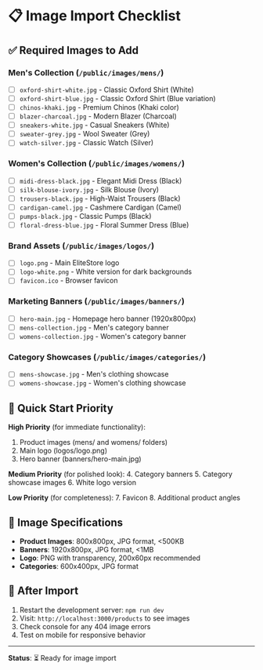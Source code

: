# 📋 Image Import Checklist

## ✅ **Required Images to Add**

### **Men's Collection** (`/public/images/mens/`)
- [ ] `oxford-shirt-white.jpg` - Classic Oxford Shirt (White)
- [ ] `oxford-shirt-blue.jpg` - Classic Oxford Shirt (Blue variation)
- [ ] `chinos-khaki.jpg` - Premium Chinos (Khaki color)
- [ ] `blazer-charcoal.jpg` - Modern Blazer (Charcoal)
- [ ] `sneakers-white.jpg` - Casual Sneakers (White)
- [ ] `sweater-grey.jpg` - Wool Sweater (Grey)
- [ ] `watch-silver.jpg` - Classic Watch (Silver)

### **Women's Collection** (`/public/images/womens/`)
- [ ] `midi-dress-black.jpg` - Elegant Midi Dress (Black)
- [ ] `silk-blouse-ivory.jpg` - Silk Blouse (Ivory)
- [ ] `trousers-black.jpg` - High-Waist Trousers (Black)
- [ ] `cardigan-camel.jpg` - Cashmere Cardigan (Camel)
- [ ] `pumps-black.jpg` - Classic Pumps (Black)
- [ ] `floral-dress-blue.jpg` - Floral Summer Dress (Blue)

### **Brand Assets** (`/public/images/logos/`)
- [ ] `logo.png` - Main EliteStore logo
- [ ] `logo-white.png` - White version for dark backgrounds
- [ ] `favicon.ico` - Browser favicon

### **Marketing Banners** (`/public/images/banners/`)
- [ ] `hero-main.jpg` - Homepage hero banner (1920x800px)
- [ ] `mens-collection.jpg` - Men's category banner
- [ ] `womens-collection.jpg` - Women's category banner

### **Category Showcases** (`/public/images/categories/`)
- [ ] `mens-showcase.jpg` - Men's clothing showcase
- [ ] `womens-showcase.jpg` - Women's clothing showcase

## 🎯 **Quick Start Priority**

**High Priority** (for immediate functionality):
1. Product images (mens/ and womens/ folders)
2. Main logo (logos/logo.png)
3. Hero banner (banners/hero-main.jpg)

**Medium Priority** (for polished look):
4. Category banners
5. Category showcase images
6. White logo version

**Low Priority** (for completeness):
7. Favicon
8. Additional product angles

## 📐 **Image Specifications**

- **Product Images**: 800x800px, JPG format, <500KB
- **Banners**: 1920x800px, JPG format, <1MB
- **Logo**: PNG with transparency, 200x60px recommended
- **Categories**: 600x400px, JPG format

## 🚀 **After Import**

1. Restart the development server: `npm run dev`
2. Visit: `http://localhost:3000/products` to see images
3. Check console for any 404 image errors
4. Test on mobile for responsive behavior

---

**Status**: ⏳ Ready for image import

